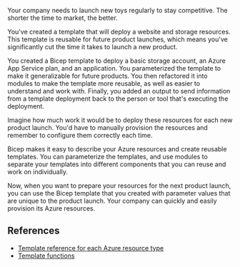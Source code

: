 Your company needs to launch new toys regularly to stay competitive. The shorter the time to market, the better. 

You've created a template that will deploy a website and storage resources. This template is reusable for future product launches, which means you've significantly cut the time it takes to launch a new product.

You created a Bicep template to deploy a basic storage account, an Azure App Service plan, and an application. You parameterized the template to make it generalizable for future products. You then refactored it into modules to make the template more reusable, as well as easier to understand and work with. Finally, you added an output to send information from a template deployment back to the person or tool that's executing the deployment.

Imagine how much work it would be to deploy these resources for each new product launch. You'd have to manually provision the resources and remember to configure them correctly each time.

Bicep makes it easy to describe your Azure resources and create reusable templates. You can parameterize the templates, and use modules to separate your templates into different components that you can reuse and work on individually. 

Now, when you want to prepare your resources for the next product launch, you can use the Bicep template that you created with parameter values that are unique to the product launch. Your company can quickly and easily provision its Azure resources.

## References

- [Template reference for each Azure resource type](/azure/templates/)
- [Template functions](/azure/azure-resource-manager/templates/template-functions)
